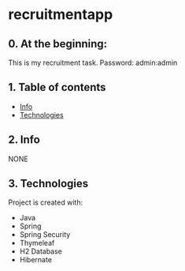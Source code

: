 # recruitmentapp
## 0. At the beginning:
This is my recruitment task.
Password: admin:admin

## 1. Table of contents
* [Info](#2-info)
* [Technologies](#3-technologies)

## 2. Info

NONE

## 3. Technologies
Project is created with:
* Java
* Spring
* Spring Security
* Thymeleaf
* H2 Database
* Hibernate

